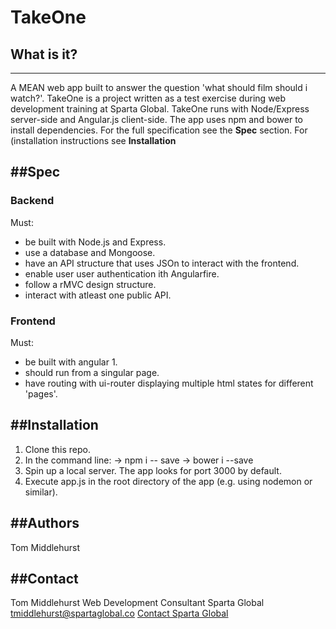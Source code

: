 # TakeOne
## What is it?
-------------
  A MEAN web app built to answer the question 'what should film should i watch?'.
  TakeOne is a project written as a test exercise during web development training at Sparta Global.
  TakeOne runs with Node/Express server-side and Angular.js client-side. 
  The app uses npm and bower to install dependencies.
  For the full specification see the **Spec** section.
  For (installation instructions see **Installation**

##Spec
------
### Backend
Must:
 - be built with Node.js and Express.
 - use a database and Mongoose.
 - have an API structure that uses JSOn to interact with the frontend.
 - enable user user authentication ith Angularfire.
 - follow a rMVC design structure.
 - interact with atleast one public API.

### Frontend
Must:
 - be built with angular 1.
 - should run from a singular page.
 - have routing with ui-router displaying multiple html states for different 'pages'.


##Installation
--------------
1. Clone this repo.
2. In the command line:
  -> npm i -- save
  -> bower i --save
3. Spin up a local server. The app looks for port 3000 by default.
4. Execute app.js in the root directory of the app (e.g. using nodemon or similar).

##Authors
--------
Tom Middlehurst

##Contact
--------
Tom Middlehurst
Web Development Consultant
Sparta Global
tmiddlehurst@spartaglobal.co
[Contact Sparta Global](http://spartaglobal.com/contact-us/)

